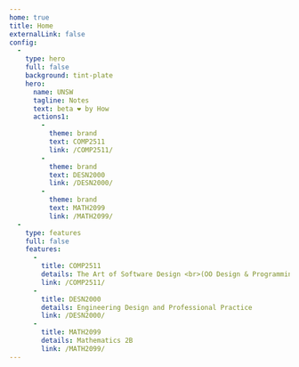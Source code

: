 ```yaml
---
home: true
title: Home
externalLink: false
config:
  -
    type: hero
    full: false
    background: tint-plate
    hero:
      name: UNSW
      tagline: Notes
      text: beta ❤️ by How
      actions1:
        -
          theme: brand
          text: COMP2511
          link: /COMP2511/
        -
          theme: brand
          text: DESN2000
          link: /DESN2000/
        -
          theme: brand
          text: MATH2099
          link: /MATH2099/
  -
    type: features
    full: false
    features:
      -
        title: COMP2511
        details: The Art of Software Design <br>(OO Design & Programming)
        link: /COMP2511/
      -
        title: DESN2000
        details: Engineering Design and Professional Practice
        link: /DESN2000/
      -
        title: MATH2099
        details: Mathematics 2B
        link: /MATH2099/
---
```

